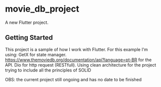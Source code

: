 # movie_db_project

A new Flutter project.

## Getting Started

This project is a sample of how I work with Flutter.
For this example I'm using:
GetX for state manager.
https://www.themoviedb.org/documentation/api?language=pt-BR for the API.
Dio for http request (RESTfull).
Using clean architecture for the project trying to include all the principles of SOLID

OBS: the current project still ongoing and has no date to be finished
